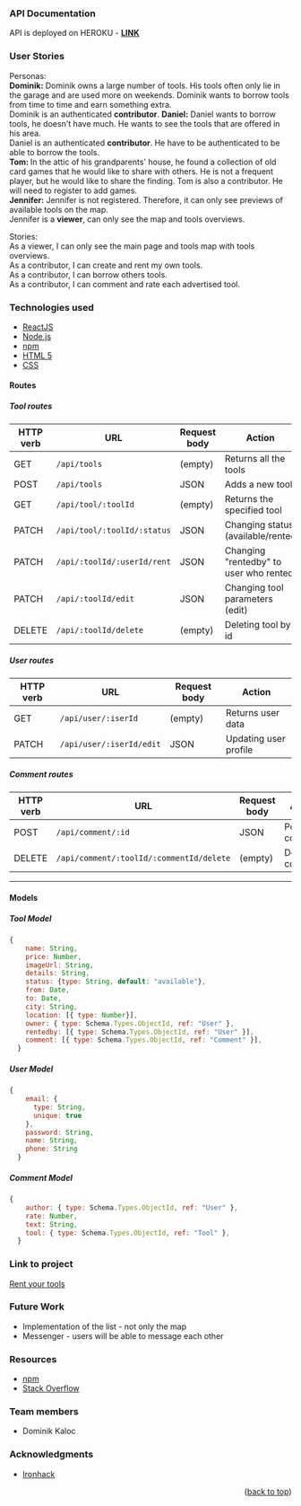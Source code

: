 ### API Documentation

API is deployed on HEROKU - <a href="https://rentyourtools.herokuapp.com/api"><strong>LINK</strong></a>

### User Stories

Personas:<br />
<b>Dominik:</b> Dominik owns a large number of tools. His tools often only lie in the garage and are used more on weekends. Dominik wants to borrow tools from time to time and earn something extra.<br />
Dominik is an authenticated <b>contributor</b>.
<b>Daniel:</b> Daniel wants to borrow tools, he doesn't have much. He wants to see the tools that are offered in his area.<br />
Daniel is an authenticated <b>contributor</b>. He have to be authenticated to be able to borrow the tools.<br />
<b>Tom: </b> In the attic of his grandparents' house, he found a collection of old card games that he would like to share with others. He is not a frequent player, but he would like to share the finding.
Tom is also a contributor. He will need to register to add games.<br />
<b>Jennifer:</b> Jennifer is not registered. Therefore, it can only see previews of available tools on the map.<br />
Jennifer is a <b>viewer</b>, can only see the map and tools overviews.<br />

Stories:<br />
As a viewer, I can only see the main page and tools map with tools overviews.<br />
As a contributor, I can create and rent my own tools.<br />
As a contributor, I can borrow others tools.<br />
As a contributor, I can comment and rate each advertised tool.<br />


### Technologies used

* [ReactJS](https://reactjs.org/)
* [Node.js](https://nodejs.org/)
* [npm](https://www.npmjs.com/")
* [HTML 5](http://www.html5.com/)
* [CSS](https://www.w3schools.com/w3css/defaulT.asp)


#### Routes

##### Tool routes

| HTTP verb | URL                        | Request body | Action                                 |
| --------- | -------------------------- | ------------ | -------------------------------------- |
| GET       | `/api/tools`               | (empty)      | Returns all the tools                  |
| POST      | `/api/tools`               | JSON         | Adds a new tool                        |
| GET       | `/api/tool/:toolId`        | (empty)      | Returns the specified tool             |
| PATCH     | `/api/tool/:toolId/:status`| JSON         | Changing status (available/rented      |
| PATCH     | `/api/:toolId/:userId/rent`| JSON         | Changing "rentedby" to user who rented |
| PATCH     | `/api/:toolId/edit`        | JSON         | Changing tool parameters (edit)        |
| DELETE    | `/api/:toolId/delete`      | (empty)      | Deleting tool by id                    |


##### User routes

| HTTP verb | URL                      | Request body | Action                     |
| --------- | ------------------------ | ------------ | -------------------------- |
| GET       | `/api/user/:iserId`      | (empty)      | Returns user data          |
| PATCH     | `/api/user/:iserId/edit` | JSON         | Updating user profile      |


##### Comment routes

| HTTP verb | URL                                      | Request body | Action                     |
| --------- | ---------------------------------------- | ------------ | -------------------------- |
| POST      | `/api/comment/:id`                       | JSON         | Posting comment            |
| DELETE    | `/api/comment/:toolId/:commentId/delete` | (empty)      | Deleting comment           |

<hr>

#### Models

##### Tool Model

```js
{
    name: String,
    price: Number,
    imageUrl: String,
    details: String,
    status: {type: String, default: "available"},
    from: Date,
    to: Date,
    city: String,
    location: [{ type: Number}],
    owner: { type: Schema.Types.ObjectId, ref: "User" },
    rentedby: [{ type: Schema.Types.ObjectId, ref: "User" }],
    comment: [{ type: Schema.Types.ObjectId, ref: "Comment" }],
  }
```

##### User Model

```js
{
    email: {
      type: String,
      unique: true 
    },
    password: String,
    name: String,
    phone: String
  }
```

##### Comment Model

```js
{
    author: { type: Schema.Types.ObjectId, ref: "User" },
    rate: Number,
    text: String,
    tool: { type: Schema.Types.ObjectId, ref: "Tool" },
  }
```

<!--Project Link-->
### Link to project
<a href="https://rentyourtools.netlify.app/">Rent your tools</a>


<!--Future Work-->

### Future Work
* Implementation of the list - not only the map
* Messenger - users will be able to message each other


<!--RESOURCES-->
### Resources
* <a href="https://www.npmjs.com/">npm</a>
* <a href="https://stackoverflow.com/">Stack Overflow</a>


<!--TEAM MEMBERS-->
### Team members
* Dominik Kaloc

<!-- ACKNOWLEDGMENTS -->
### Acknowledgments

* [Ironhack](https://www.ironhack.com/en)

<p align="right">(<a href="#top">back to top</a>)</p>

